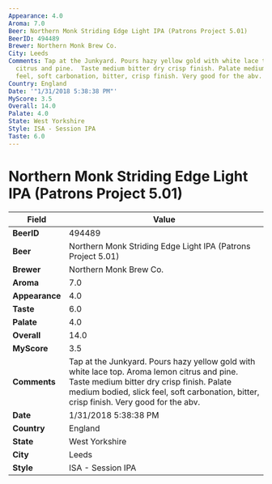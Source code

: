 ```yaml
---
Appearance: 4.0
Aroma: 7.0
Beer: Northern Monk Striding Edge Light IPA (Patrons Project 5.01)
BeerID: 494489
Brewer: Northern Monk Brew Co.
City: Leeds
Comments: Tap at the Junkyard. Pours hazy yellow gold with white lace top. Aroma lemon
  citrus and pine.  Taste medium bitter dry crisp finish. Palate medium bodied, slick
  feel, soft carbonation, bitter, crisp finish. Very good for the abv.
Country: England
Date: '"1/31/2018 5:38:38 PM"'
MyScore: 3.5
Overall: 14.0
Palate: 4.0
State: West Yorkshire
Style: ISA - Session IPA
Taste: 6.0
---
```


# Northern Monk Striding Edge Light IPA (Patrons Project 5.01)

| Field         | Value |
|---------------|-------|
| **BeerID** | 494489 |
| **Beer** | Northern Monk Striding Edge Light IPA (Patrons Project 5.01) |
| **Brewer** | Northern Monk Brew Co. |
| **Aroma** | 7.0 |
| **Appearance** | 4.0 |
| **Taste** | 6.0 |
| **Palate** | 4.0 |
| **Overall** | 14.0 |
| **MyScore** | 3.5 |
| **Comments** | Tap at the Junkyard. Pours hazy yellow gold with white lace top. Aroma lemon citrus and pine.  Taste medium bitter dry crisp finish. Palate medium bodied, slick feel, soft carbonation, bitter, crisp finish. Very good for the abv. |
| **Date** | 1/31/2018 5:38:38 PM |
| **Country** | England |
| **State** | West Yorkshire |
| **City** | Leeds |
| **Style** | ISA - Session IPA |

